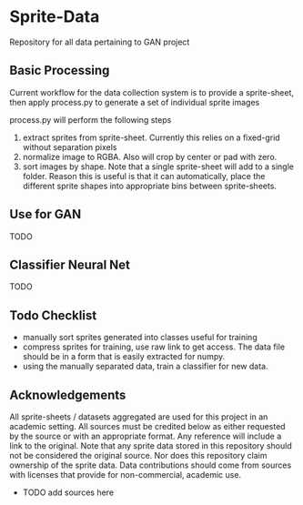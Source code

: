 # Sprite-Data
Repository for all data pertaining to GAN project

## Basic Processing
Current workflow for the data collection system is to provide a sprite-sheet,
then apply process.py to generate a set of individual sprite images

process.py will perform the following steps
1) extract sprites from sprite-sheet. Currently this relies on a fixed-grid
without separation pixels
2) normalize image to RGBA. Also will crop by center or pad with zero.
3) sort images by shape. Note that a single sprite-sheet will add to a single
folder. Reason this is useful is that it can automatically, place the different
sprite shapes into appropriate bins between sprite-sheets.

## Use for GAN
TODO

## <Future> Classifier Neural Net
TODO

## Todo Checklist
* manually sort sprites generated into classes useful for training
* compress sprites for training, use raw link to get access. The data file should be in a form that is easily extracted for numpy.
* using the manually separated data, train a classifier for new data.

## Acknowledgements
All sprite-sheets / datasets aggregated are used for this project in an academic setting. All sources must be credited below as either requested by the source or with an appropriate format. Any reference will include a link to the original. Note that any sprite data stored in this repository should not be considered the original source. Nor does this repository claim ownership of the sprite data. Data contributions should come from sources with licenses that provide for non-commercial, academic use.

* TODO add sources here
